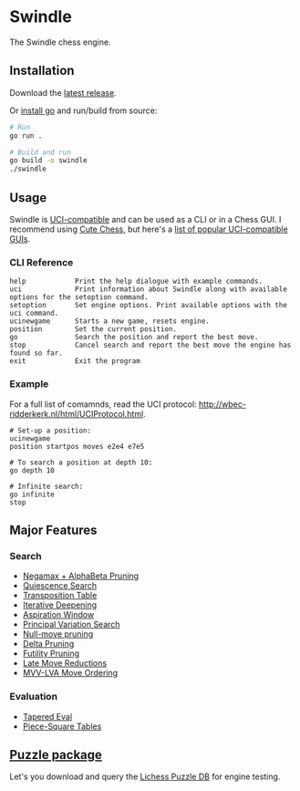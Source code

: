 # Swindle
The Swindle chess engine.

## Installation
Download the [latest release](https://github.com/noahklein/swindle/releases/latest).

Or [install go](https://go.dev/doc/install) and run/build from source:
```bash
# Run
go run .

# Build and run
go build -o swindle
./swindle
```

## Usage
Swindle is [UCI-compatible](https://www.wbec-ridderkerk.nl/html/UCIProtocol.html) and can be used as a CLI or in a Chess GUI.
I recommend using [Cute Chess](https://github.com/cutechess/cutechess), but here's a [list of popular UCI-compatible GUIs](https://www.chessprogramming.org/UCI#GUIs).


### CLI Reference
```
help            Print the help dialogue with example commands.
uci             Print information about Swindle along with available options for the setoption command.
setoption       Set engine options. Print available options with the uci command.
ucinewgame      Starts a new game, resets engine.
position        Set the current position.
go              Search the position and report the best move.
stop            Cancel search and report the best move the engine has found so far.
exit            Exit the program
```

### Example
For a full list of comamnds, read the UCI protocol: http://wbec-ridderkerk.nl/html/UCIProtocol.html.
```
# Set-up a position:
ucinewgame
position startpos moves e2e4 e7e5
  
# To search a position at depth 10:
go depth 10

# Infinite search:
go infinite
stop
```

## Major Features
### Search
* [Negamax + AlphaBeta Pruning](https://en.wikipedia.org/wiki/Negamax#Negamax_with_alpha_beta_pruning)
* [Quiescence Search](https://www.chessprogramming.org/Quiescence_Search)
* [Transposition Table](https://www.chessprogramming.org/Transposition_Table)
* [Iterative Deepening](https://www.chessprogramming.org/Iterative_Deepening)
* [Aspiration Window](https://www.chessprogramming.org/Aspiration_Windows)
* [Principal Variation Search](https://www.chessprogramming.org/Principal_Variation_Search)
* [Null-move pruning](https://www.chessprogramming.org/Null_Move_Pruning)
* [Delta Pruning](https://www.chessprogramming.org/Delta_Pruning)
* [Futility Pruning](https://www.chessprogramming.org/Futility_Pruning)
* [Late Move Reductions](https://www.chessprogramming.org/Late_Move_Reductions)
* [MVV-LVA Move Ordering](https://www.chessprogramming.org/MVV-LVA)

### Evaluation
* [Tapered Eval](https://www.chessprogramming.org/Tapered_Eval)
* [Piece-Square Tables](https://www.chessprogramming.org/Piece-Square_Tables)


## [Puzzle package](https://github.com/noahklein/swindle/tree/master/puzzle)
Let's you download and query the [Lichess Puzzle DB](https://database.lichess.org/#puzzles) for engine testing.
